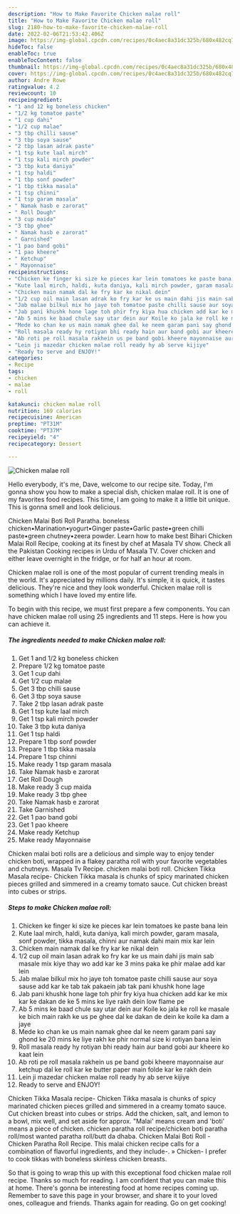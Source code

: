 ```yaml
---
description: "How to Make Favorite Chicken malae roll"
title: "How to Make Favorite Chicken malae roll"
slug: 2180-how-to-make-favorite-chicken-malae-roll
date: 2022-02-06T21:53:42.406Z
image: https://img-global.cpcdn.com/recipes/0c4aec8a31dc325b/680x482cq70/chicken-malae-roll-recipe-main-photo.jpg
hideToc: false
enableToc: true
enableTocContent: false
thumbnail: https://img-global.cpcdn.com/recipes/0c4aec8a31dc325b/680x482cq70/chicken-malae-roll-recipe-main-photo.jpg
cover: https://img-global.cpcdn.com/recipes/0c4aec8a31dc325b/680x482cq70/chicken-malae-roll-recipe-main-photo.jpg
author: Andre Rowe
ratingvalue: 4.2
reviewcount: 10
recipeingredient:
- "1 and 12 kg boneless chicken"
- "1/2 kg tomatoe paste"
- "1 cup dahi"
- "1/2 cup malae"
- "3 tbp chilli sause"
- "3 tbp soya sause"
- "2 tbp lasan adrak paste"
- "1 tsp kute laal mirch"
- "1 tsp kali mirch powder"
- "3 tbp kuta daniya"
- "1 tsp haldi"
- "1 tbp sonf powder"
- "1 tbp tikka masala"
- "1 tsp chinni"
- "1 tsp garam masala"
- " Namak hasb e zarorat"
- " Roll Dough"
- "3 cup maida"
- "3 tbp ghee"
- " Namak hasb e zarorat"
- " Garnished"
- "1 pao band gobi"
- "1 pao kheere"
- " Ketchup"
- " Mayonnaise"
recipeinstructions:
- "Chicken ke finger ki size ke pieces kar lein tomatoes ke paste bana lein"
- "Kute laal mirch, haldi, kuta daniya, kali mirch powder, garam masala, sonf powder, tikka masala, chinni aur namak dahi main mix kar lein"
- "Chicken main namak dal ke fry kar ke nikal dein"
- "1/2 cup oil main lasan adrak ko fry kar ke us main dahi jis main sab masale mix kiye thay wo add kar ke 3 mins paka ke phir malae add kar lein"
- "Jab malae bilkul mix ho jaye toh tomatoe paste chilli sause aur soya sause add kar ke tab tak pakaein jab tak pani khushk hone lage"
- "Jab pani khushk hone lage toh phir fry kiya hua chicken add kar ke mix kar ke dakan de ke 5 mins ke liye rakh dein low flame pe"
- "Ab 5 mins ke baad chule say utar dein aur Koile ko jala ke roll ke masale ke bich main rakh ke us pe ghee dal ke dakan de dein ke koile ka dam a jaye"
- "Mede ko chan ke us main namak ghee dal ke neem garam pani say ghond ke 20 mins ke liye rakh ke phir normal size ki rotiyan bana lein"
- "Roll masala ready hy rotiyan bhi ready hain aur band gobi aur kheere ko kaat lein"
- "Ab roti pe roll masala rakhein us pe band gobi kheere mayonnaise aur ketchup dal ke roll kar ke butter paper main folde kar ke rakh dein"
- "Lein ji mazedar chicken malae roll ready hy ab serve kijiye"
- "Ready to serve and ENJOY!"
categories:
- Recipe
tags:
- chicken
- malae
- roll

katakunci: chicken malae roll 
nutrition: 169 calories
recipecuisine: American
preptime: "PT31M"
cooktime: "PT37M"
recipeyield: "4"
recipecategory: Dessert

---
```



![Chicken malae roll](https://img-global.cpcdn.com/recipes/0c4aec8a31dc325b/680x482cq70/chicken-malae-roll-recipe-main-photo.jpg)

Hello everybody, it's me, Dave, welcome to our recipe site. Today, I'm gonna show you how to make a special dish, chicken malae roll. It is one of my favorites food recipes. This time, I am going to make it a little bit unique. This is gonna smell and look delicious.

Chicken Malai Boti Roll Paratha. boneless chicken•Marination•yogurt•Ginger paste•Garlic paste•green chilli paste•green chutney•zeera powder. Learn how to make best Bihari Chicken Malai Roll Recipe, cooking at its finest by chef at Masala TV show. Check all the Pakistan Cooking recipes in Urdu of Masala TV. Cover chicken and either leave overnight in the fridge, or for half an hour at room.

Chicken malae roll is one of the most popular of current trending meals in the world. It's appreciated by millions daily. It's simple, it is quick, it tastes delicious. They're nice and they look wonderful. Chicken malae roll is something which I have loved my entire life.


To begin with this recipe, we must first prepare a few components. You can have chicken malae roll using 25 ingredients and 11 steps. Here is how you can achieve it.

<!--inarticleads1-->

##### The ingredients needed to make Chicken malae roll:

1. Get 1 and 1/2 kg boneless chicken
1. Prepare 1/2 kg tomatoe paste
1. Get 1 cup dahi
1. Get 1/2 cup malae
1. Get 3 tbp chilli sause
1. Get 3 tbp soya sause
1. Take 2 tbp lasan adrak paste
1. Get 1 tsp kute laal mirch
1. Get 1 tsp kali mirch powder
1. Take 3 tbp kuta daniya
1. Get 1 tsp haldi
1. Prepare 1 tbp sonf powder
1. Prepare 1 tbp tikka masala
1. Prepare 1 tsp chinni
1. Make ready 1 tsp garam masala
1. Take  Namak hasb e zarorat
1. Get  Roll Dough
1. Make ready 3 cup maida
1. Make ready 3 tbp ghee
1. Take  Namak hasb e zarorat
1. Take  Garnished
1. Get 1 pao band gobi
1. Get 1 pao kheere
1. Make ready  Ketchup
1. Make ready  Mayonnaise


Chicken malai boti rolls are a delicious and simple way to enjoy tender chicken boti, wrapped in a flakey paratha roll with your favorite vegetables and chutneys. Masala Tv Recipe. chicken malai boti roll. Chicken Tikka Masala recipe- Chicken Tikka masala is chunks of spicy marinated chicken pieces grilled and simmered in a creamy tomato sauce. Cut chicken breast into cubes or strips. 

<!--inarticleads2-->

##### Steps to make Chicken malae roll:

1. Chicken ke finger ki size ke pieces kar lein tomatoes ke paste bana lein
1. Kute laal mirch, haldi, kuta daniya, kali mirch powder, garam masala, sonf powder, tikka masala, chinni aur namak dahi main mix kar lein
1. Chicken main namak dal ke fry kar ke nikal dein
1. 1/2 cup oil main lasan adrak ko fry kar ke us main dahi jis main sab masale mix kiye thay wo add kar ke 3 mins paka ke phir malae add kar lein
1. Jab malae bilkul mix ho jaye toh tomatoe paste chilli sause aur soya sause add kar ke tab tak pakaein jab tak pani khushk hone lage
1. Jab pani khushk hone lage toh phir fry kiya hua chicken add kar ke mix kar ke dakan de ke 5 mins ke liye rakh dein low flame pe
1. Ab 5 mins ke baad chule say utar dein aur Koile ko jala ke roll ke masale ke bich main rakh ke us pe ghee dal ke dakan de dein ke koile ka dam a jaye
1. Mede ko chan ke us main namak ghee dal ke neem garam pani say ghond ke 20 mins ke liye rakh ke phir normal size ki rotiyan bana lein
1. Roll masala ready hy rotiyan bhi ready hain aur band gobi aur kheere ko kaat lein
1. Ab roti pe roll masala rakhein us pe band gobi kheere mayonnaise aur ketchup dal ke roll kar ke butter paper main folde kar ke rakh dein
1. Lein ji mazedar chicken malae roll ready hy ab serve kijiye
1. Ready to serve and ENJOY!

Chicken Tikka Masala recipe- Chicken Tikka masala is chunks of spicy marinated chicken pieces grilled and simmered in a creamy tomato sauce. Cut chicken breast into cubes or strips. Add the chicken, salt, and lemon to a bowl, mix well, and set aside for approx. &#34;Malai&#39; means cream and &#39;boti&#39; means a piece of chicken. chicken paratha roll recipe/chicken boti paratha roll/most wanted paratha roll/butt da dhaba. Chicken Malai Boti Roll - Chicken Paratha Roll Recipe. This malai chicken recipe calls for a combination of flavorful ingredients, and they include-. » Chicken- I prefer to cook tikkas with boneless skinless chicken breasts. 

So that is going to wrap this up with this exceptional food chicken malae roll recipe. Thanks so much for reading. I am confident that you can make this at home. There's gonna be interesting food at home recipes coming up. Remember to save this page in your browser, and share it to your loved ones, colleague and friends. Thanks again for reading. Go on get cooking!
